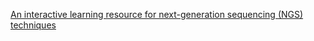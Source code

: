 [An interactive learning resource for next-generation sequencing (NGS) techniques](http://education.knoweng.org/sequenceng/)
